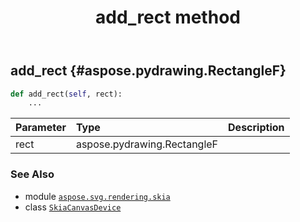 ﻿---
title: add_rect method
second_title: Aspose.SVG for Python via .NET API References
description: 
type: docs
weight: 20
url: /python-net/aspose.svg.rendering.skia/skiacanvasdevice/add_rect/
is_root: false
---

## add_rect {#aspose.pydrawing.RectangleF}





```python
def add_rect(self, rect):
    ...
```


| Parameter | Type | Description |
| :- | :- | :- |
| rect | aspose.pydrawing.RectangleF |  |



### See Also
* module [`aspose.svg.rendering.skia`](../../)
* class [`SkiaCanvasDevice`](/svg/python-net/aspose.svg.rendering.skia/skiacanvasdevice)

